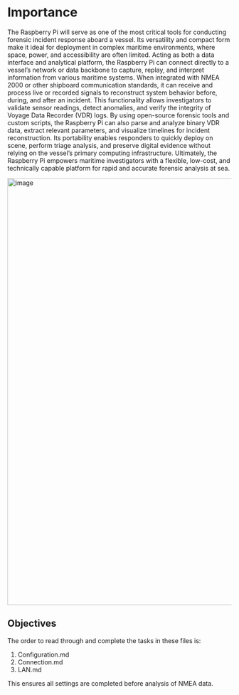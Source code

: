 # Importance
The Raspberry Pi will serve as one of the most critical tools for conducting forensic incident response aboard a vessel. Its versatility and compact form make it ideal for deployment in complex maritime environments, where space, power, and accessibility are often limited. Acting as both a data interface and analytical platform, the Raspberry Pi can connect directly to a vessel’s network or data backbone to capture, replay, and interpret information from various maritime systems. When integrated with NMEA 2000 or other shipboard communication standards, it can receive and process live or recorded signals to reconstruct system behavior before, during, and after an incident. This functionality allows investigators to validate sensor readings, detect anomalies, and verify the integrity of Voyage Data Recorder (VDR) logs. By using open-source forensic tools and custom scripts, the Raspberry Pi can also parse and analyze binary VDR data, extract relevant parameters, and visualize timelines for incident reconstruction. Its portability enables responders to quickly deploy on scene, perform triage analysis, and preserve digital evidence without relying on the vessel’s primary computing infrastructure. Ultimately, the Raspberry Pi empowers maritime investigators with a flexible, low-cost, and technically capable platform for rapid and accurate forensic analysis at sea.

<img width="1280" height="960" alt="image" src="https://github.com/user-attachments/assets/1afa90e1-4bd5-47fb-aa90-02482c073a65" />

## Objectives
The order to read through and complete the tasks in these files is:
1. Configuration.md
2. Connection.md
3. LAN.md

This ensures all settings are completed before analysis of NMEA data.
